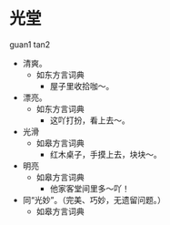 



# 光堂
guan1 tan2
+ 清爽。
  * 如东方言词典
    - 屋子里收拾咖～。
+ 漂亮。
  * 如东方言词典
    - 这吖打扮，看上去～。
+ 光滑
  * 如皋方言词典
    - 红木桌子，手摸上去，块块～。
+ 明亮
  * 如皋方言词典
    - 他家客堂间里多～吖！
+ 同“光妙”。（完美、巧妙，无遗留问题。）
  * 如皋方言词典
